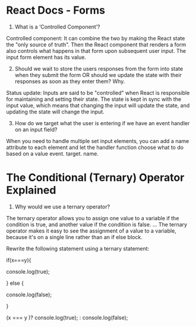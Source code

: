 # React Docs - Forms

1. What is a ‘Controlled Component’?

Controlled component: It can combine the two by making the React state the "only source of truth". Then the React component that renders a form also controls what happens in that form upon subsequent user input. The input form element has its value.

2. Should we wait to store the users responses from the form into state when they submit the form OR should we update the state with their responses as soon as they enter them? Why.

Status update: Inputs are said to be "controlled" when React is responsible for maintaining and setting their state. The state is kept in sync with the input value, which means that changing the input will update the state, and updating the state will change the input.

3. How do we target what the user is entering if we have an event handler on an input field?

When you need to handle multiple set input elements, you can add a name attribute to each element and let the handler function choose what to do based on a value event. target. name.

# The Conditional (Ternary) Operator Explained

1. Why would we use a ternary operator?

The ternary operator allows you to assign one value to a variable if the condition is true, and another value if the condition is false. ... The ternary operator makes it easy to see the assignment of a value to a variable, because it's on a single line rather than an if else block.

Rewrite the following statement using a ternary statement:

  if(x===y){

 console.log(true);
 
  } else {

 console.log(false);

  }

(x === y )? console.log(true); : console.log(false);